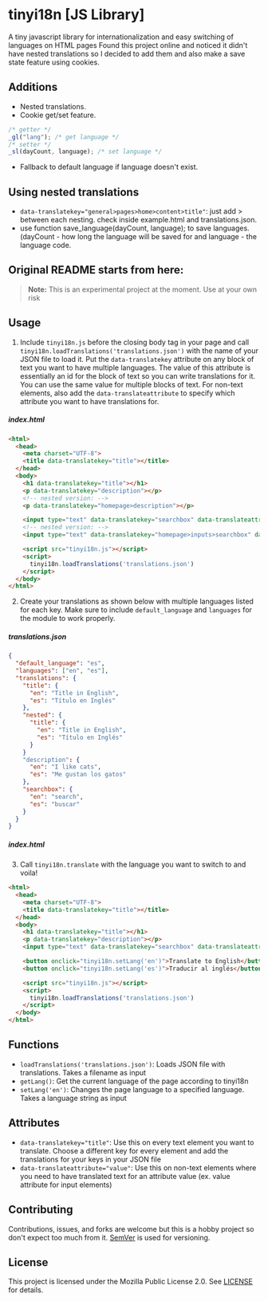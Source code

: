 # tinyi18n [JS Library]

A tiny javascript library for internationalization and easy switching of languages on HTML pages
Found this project online and noticed it didn't have nested translations so I decided to add them and also make a save state feature using cookies.

## Additions
+ Nested translations.
+ Cookie get/set feature. 
```javascript
/* getter */
_gl("lang"); /* get language */
/* setter */
_sl(dayCount, language); /* set language */
```
+ Fallback to default language if language doesn't exist.

## Using nested translations
- `data-translatekey="general>pages>home>content>title"`: just add > between each nesting. check inside example.html and translations.json.
- use function save_language(dayCount, language); to save languages. (dayCount - how long the language will be saved for and language - the language code.

## Original README starts from here:

> **Note:** This is an experimental project at the moment. Use at your own risk

## Usage
1. Include `tinyi18n.js` before the closing body tag in your page and call `tinyi18n.loadTranslations('translations.json')` with the name of your JSON file to load it. Put the `data-translatekey` attribute on any block of text you want to have multiple languages. The value of this attribute is essentially an id for the block of text so you can write translations for it. You can use the same value for multiple blocks of text. For non-text elements, also add the `data-translateattribute` to specify which attribute you want to have translations for.



##### index.html
```html
<html>
  <head>
    <meta charset="UTF-8">
    <title data-translatekey="title"></title>
  </head>
  <body>
    <h1 data-translatekey="title"></h1>
    <p data-translatekey="description"></p>
    <!-- nested version: -->
    <p data-translatekey="homepage>description"></p>

    <input type="text" data-translatekey="searchbox" data-translateattribute="value"></input>
    <!-- nested version: -->
    <input type="text" data-translatekey="homepage>inputs>searchbox" data-translateattribute="value"></input>

    <script src="tinyi18n.js"></script>
    <script>
      tinyi18n.loadTranslations('translations.json')
    </script>
  </body>
</html>
```

2. Create your translations as shown below with multiple languages listed for each key. Make sure to include `default_language` and `languages` for the module to work properly.
##### translations.json
```json
{
  "default_language": "es",
  "languages": ["en", "es"],
  "translations": {
    "title": {
      "en": "Title in English",
      "es": "Título en Inglés"
    },
    "nested": {
      "title": {
        "en": "Title in English",
        "es": "Título en Inglés"
      }
    }
    "description": {
      "en": "I like cats",
      "es": "Me gustan los gatos"
    },
    "searchbox": {
      "en": "search",
      "es": "buscar"
    }
  }
}
```
##### index.html
3. Call `tinyi18n.translate` with the language you want to switch to and voila!

```html
<html>
  <head>
    <meta charset="UTF-8">
    <title data-translatekey="title"></title>
  </head>
  <body>
    <h1 data-translatekey="title"></h1>
    <p data-translatekey="description"></p>
    <input type="text" data-translatekey="searchbox" data-translateattribute="value"></input>

    <button onclick="tinyi18n.setLang('en')">Translate to English</button>
    <button onclick="tinyi18n.setLang('es')">Traducir al inglés</button>

    <script src="tinyi18n.js"></script>
    <script>
      tinyi18n.loadTranslations('translations.json')
    </script>
  </body>
</html>
```


## Functions
- `loadTranslations('translations.json')`: Loads JSON file with translations. Takes a filename as input
- `getLang()`: Get the current language of the page according to tinyi18n
- `setLang('en')`: Changes the page language to a specified language. Takes a language string as input

## Attributes
- `data-translatekey="title"`: Use this on every text element you want to translate. Choose a different key for every element and add the translations for your keys in your JSON file
- `data-translateattribute="value"`: Use this on non-text elements where you need to have translated text for an attribute value (ex. value attribute for input elements)

## Contributing
Contributions, issues, and forks are welcome but this is a hobby project so don't expect too much from it. [SemVer](http://semver.org/) is used for versioning.

## License
This project is licensed under the Mozilla Public License 2.0. See [LICENSE](LICENSE.md) for details.
